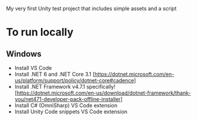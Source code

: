 My very first Unity test project that includes simple assets and a script

# To run locally

## Windows
* Install VS Code
* Install .NET 6 and .NET Core 3.1 [https://dotnet.microsoft.com/en-us/platform/support/policy/dotnet-core#cadence]
* Install .NET Framework v4.7.1 specifically! [https://dotnet.microsoft.com/en-us/download/dotnet-framework/thank-you/net471-developer-pack-offline-installer]
* Install C# (OmniSharp) VS Code extension
* Install Unity Code snippets VS Code extension
